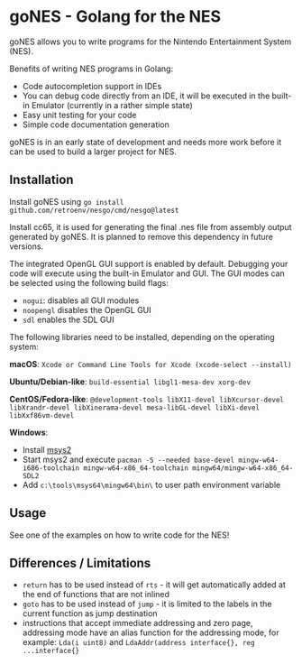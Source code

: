 # goNES - Golang for the NES

goNES allows you to write programs for the Nintendo Entertainment System (NES).

Benefits of writing NES programs in Golang:

- Code autocompletion support in IDEs
- You can debug code directly from an IDE, it will be executed in the
  built-in Emulator (currently in a rather simple state) 
- Easy unit testing for your code
- Simple code documentation generation

goNES is in an early state of development and needs more work before it
can be used to build a larger project for NES. 

## Installation

Install goNES using `go install github.com/retroenv/nesgo/cmd/nesgo@latest`

Install cc65, it is used for generating the final .nes file from
assembly output generated by goNES. It is planned to remove this
dependency in future versions. 

The integrated OpenGL GUI support is enabled by default. Debugging
your code will execute using the built-in Emulator and GUI.
The GUI modes can be selected using the following build flags:

* `nogui`: disables all GUI modules
* `noopengl` disables the OpenGL GUI
* `sdl` enables the SDL GUI

The following libraries need to be installed, 
depending on the operating system:

**macOS**: `Xcode or Command Line Tools for Xcode (xcode-select --install)`

**Ubuntu/Debian-like**: `build-essential libgl1-mesa-dev xorg-dev`

**CentOS/Fedora-like**: `@development-tools libX11-devel libXcursor-devel
 libXrandr-devel libXinerama-devel mesa-libGL-devel libXi-devel
 libXxf86vm-devel`

**Windows**:
  * Install [msys2](http://www.msys2.org/) 
  * Start msys2 and execute `pacman -S --needed base-devel
    mingw-w64-i686-toolchain mingw-w64-x86_64-toolchain
    mingw64/mingw-w64-x86_64-SDL2`
  * Add `c:\tools\msys64\mingw64\bin\` to user path environment variable

## Usage

See one of the examples on how to write code for the NES!

## Differences / Limitations

* `return` has to be used instead of `rts` - it will get automatically
  added at the end of functions that are not inlined
* `goto` has to be used instead of `jump` - it is limited to the labels in the
  current function as jump destination
* instructions that accept immediate addressing and zero page,
  addressing mode have an alias function for the addressing mode, for example:
  `Lda(i uint8)` and `LdaAddr(address interface{}, reg ...interface{}`
